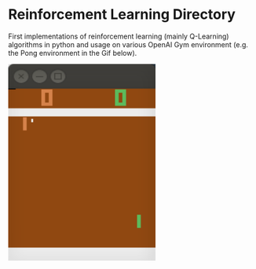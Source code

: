 # Reinforcement Learning Directory

First implementations of reinforcement learning (mainly Q-Learning) algorithms in python and usage on various OpenAI Gym environment (e.g. the Pong environment in the Gif below).

<img src="https://raw.githubusercontent.com/DominikLindorfer/Machine-Learning-RL/main/RL-400K.gif?token=AFAZYMVWY6FDKAWLIS6HJXDABASGG" width="300" height="400">
